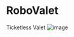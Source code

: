 # RoboValet
Ticketless Valet
![image](https://user-images.githubusercontent.com/75331586/206876666-a8ec5746-fd0a-4ba2-bd15-b5700241447f.png)
